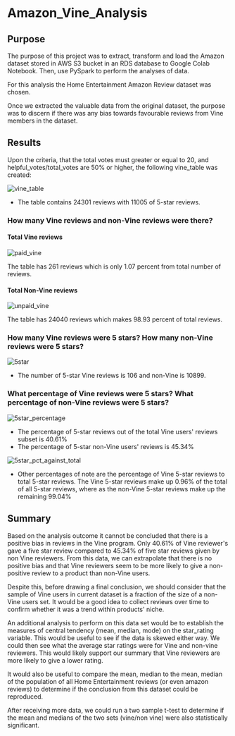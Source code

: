 # Amazon_Vine_Analysis

## Purpose

The purpose of this project was to extract, transform and load the Amazon dataset stored in AWS S3 bucket in an RDS database to Google Colab Notebook. Then, use PySpark to perform the analyses of data. 

For this analysis the Home Entertainment Amazon Review dataset was chosen.

Once we extracted the valuable data from the original dataset, the purpose was to discern if there was any bias towards favourable reviews from Vine members in the dataset.


## Results

Upon the criteria, that the total votes must greater or equal to 20, and helpful_votes/total_votes are 50% or higher, the following vine_table was created:

![vine_table]()

* The table contains 24301 reviews with 11005 of 5-star reviews. 


### How many Vine reviews and non-Vine reviews were there?

#### Total Vine reviews

![paid_vine]()


The table has 261 reviews which is only 1.07 percent from total number of reviews.


#### Total Non-Vine reviews

![unpaid_vine]()


The table has 24040 reviews which makes 98.93 percent of total reviews.


### How many Vine reviews were 5 stars? How many non-Vine reviews were 5 stars?


![5star]()

* The number of 5-star Vine reviews is 106 and non-Vine is 10899.


### What percentage of Vine reviews were 5 stars? What percentage of non-Vine reviews were 5 stars?


![5star_percentage]()

* The percentage of 5-star reviews out of the total Vine users' reviews subset is 40.61%
* The percentage of 5-star non-Vine users' reviews is 45.34%


![5star_pct_against_total]()

* Other percentages of note are the percentage of Vine 5-star reviews to total 5-star reviews. The Vine 5-star reviews make up 0.96% of the total of all 5-star reviews, where as the non-Vine 5-star reviews make up the remaining 99.04%


## Summary

Based on the analysis outcome it cannot be concluded that there is a positive bias in reviews in the Vine program. Only 40.61% of Vine reviewer's gave a five star review  compared to 45.34% of five star reviews given by non Vine reviewers. From this data, we can extrapolate that there is no positive bias and that Vine reviewers seem to be more likely to give a non-positive review to a product than non-Vine users.

Despite this, before drawing a final conclusion, we should consider that the sample of Vine users in current dataset is a fraction of the size of a non-Vine users set. It would be a good idea to collect reviews over time to confirm whether it was a trend within products' niche.



An additional analysis to perform on this data set would be to establish the measures of central tendency (mean, median, mode) on the star_rating variable. This would be useful to see if the data is skewed either way. We could then see what the average star ratings were for Vine and non-vine reviewers. This would likely support our summary that Vine reviewers are more likely to give a lower rating.

It would also be useful to compare the mean, median to the mean, median of the population of all Home Entertainment reviews (or even amazon reviews) to determine if the conclusion from this dataset could be reproduced.

After receiving more data, we could run a two sample t-test to determine if the mean and medians of the two sets (vine/non vine) were also statistically significant.
